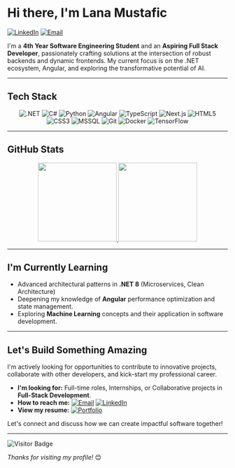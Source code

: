 # Hi there, I'm Lana Mustafic 

[![LinkedIn](https://img.shields.io/badge/LinkedIn-Connect-pink?style=for-the-badge&logo=linkedin&color=%23FFC2D1&logoColor=white)](https://linkedin.com/in/lana-mustafic)
[![Email](https://img.shields.io/badge/Email-Contact%20Me-pink?style=for-the-badge&logo=gmail&color=%23FFC2D1&logoColor=white)](mailto:lana-mustafic@outlook.com)

I'm a **4th Year Software Engineering Student** and an **Aspiring Full Stack Developer**, passionately crafting solutions at the intersection of robust backends and dynamic frontends. My current focus is on the .NET ecosystem, Angular, and exploring the transformative potential of AI.

---

## Tech Stack

<p align="center">
  <img src="https://img.shields.io/badge/.NET-FFB6C1?style=for-the-badge&logo=dotnet&logoColor=black" alt=".NET" />
  <img src="https://img.shields.io/badge/C%23-FFB6C1?style=for-the-badge&logo=c-sharp&logoColor=black" alt="C#" />
  <img src="https://img.shields.io/badge/python-FFB6C1?style=for-the-badge&logo=python&logoColor=black" alt="Python" />
  <img src="https://img.shields.io/badge/angular-FFB6C1?style=for-the-badge&logo=angular&logoColor=black" alt="Angular" />
  <img src="https://img.shields.io/badge/typescript-FFB6C1?style=for-the-badge&logo=typescript&logoColor=black" alt="TypeScript" />
  <img src="https://img.shields.io/badge/Next.js-FFB6C1?style=for-the-badge&logo=nextdotjs&logoColor=black" alt="Next.js" />
  <img src="https://img.shields.io/badge/html5-FFB6C1?style=for-the-badge&logo=html5&logoColor=black" alt="HTML5" />
  <img src="https://img.shields.io/badge/css3-FFB6C1?style=for-the-badge&logo=css3&logoColor=black" alt="CSS3" />
  <img src="https://img.shields.io/badge/Microsoft%20SQL%20Server-FFB6C1?style=for-the-badge&logo=microsoft%20sql%20server&logoColor=black" alt="MSSQL" />
  <img src="https://img.shields.io/badge/git-FFB6C1?style=for-the-badge&logo=git&logoColor=black" alt="Git" />
  <img src="https://img.shields.io/badge/docker-FFB6C1?style=for-the-badge&logo=docker&logoColor=black" alt="Docker" />
  <img src="https://img.shields.io/badge/TensorFlow-FFB6C1?style=for-the-badge&logo=tensorflow&logoColor=black" alt="TensorFlow" />
</p>

---

## GitHub Stats

<p align="center">
  <a href="https://github.com/lana-mustafic">
    <!-- GitHub Streak Stats - Simplified -->
    <img height="180em" src="https://github-readme-streak-stats.herokuapp.com/?user=lana-mustafic&theme=default&hide_border=true&background=FFC2D120&stroke=00000000&fire=000000&ring=000000&currStreakLabel=000000&dates=000000&sideLabels=000000" />
    <!-- Top Languages Card - Simplified -->
    <img height="180em" src="https://github-readme-stats.vercel.app/api/top-langs/?username=lana-mustafic&theme=default&hide_border=true&layout=compact&langs_count=8&hide=procfile&bg_color=FFC2D120&title_color=000000&text_color=000000" />
  </a>
</p>

---

## I'm Currently Learning

*   Advanced architectural patterns in **.NET 8** (Microservices, Clean Architecture)
*   Deepening my knowledge of **Angular** performance optimization and state management.
*   Exploring **Machine Learning** concepts and their application in software development.

---

## Let's Build Something Amazing

I'm actively looking for opportunities to contribute to innovative projects, collaborate with other developers, and kick-start my professional career.

* **I'm looking for:** Full-time roles, Internships, or Collaborative projects in **Full-Stack Development**.
* **How to reach me:** 
    [![Email](https://img.shields.io/badge/Email-Lana-FFB6C1?style=for-the-badge&logo=gmail&logoColor=white)](mailto:lana-mustafic@outlook.com)
    [![LinkedIn](https://img.shields.io/badge/LinkedIn-Connect-FFB6C1?style=for-the-badge&logo=linkedin&logoColor=white)](https://linkedin.com/in/lana-mustafic)
* **View my resume:** 
    [![Portfolio](https://img.shields.io/badge/Resume-Portfolio-FFB6C1?style=for-the-badge&logo=readthedocs&logoColor=white)](https://lana-mustafic.github.io/portfolio/)

Let's connect and discuss how we can create impactful software together!

---

![Visitor Badge](https://komarev.com/ghpvc/?username=lana-mustafic&color=FF9EAA&style=flat-square)

*Thanks for visiting my profile!* 😊
